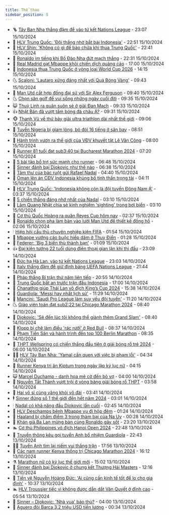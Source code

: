 ```yaml
---
title: Thể thao
sidebar_position: 5
---
```


<!-- vnexpress-the-thao:START -->
- 🪜 [Tây Ban Nha thắng đậm để vào tứ kết Nations League](https://vnexpress.net/tay-ban-nha-thang-dam-de-vao-tu-ket-nations-league-4804604.html) - 23:07 15/10/2024
- 🦩 [HLV Trung Quốc: &#39;Đội thắng nhờ bắt bài Indonesia&#39;](https://vnexpress.net/hlv-trung-quoc-doi-thang-nho-bat-bai-indonesia-4804594.html) - 22:51 15/10/2024
- 🧰 [HLV Shin: &#39;Không có gì để bào chữa khi thua Trung Quốc&#39;](https://vnexpress.net/hlv-shin-khong-co-gi-de-bao-chua-khi-thua-trung-quoc-4804585.html) - 22:41 15/10/2024
- 🤗 [Ronaldo im tiếng khi Bồ Đào Nha đứt mạch thắng](https://vnexpress.net/ronaldo-im-tieng-khi-bo-dao-nha-dut-mach-thang-4804597.html) - 22:31 15/10/2024
- 🥳 [Real Madrid gạt Mbappe khỏi chiến dịch quảng cáo](https://vnexpress.net/real-madrid-gat-mbappe-khoi-chien-dich-quang-cao-4804582.html) - 17:00 15/10/2024
- 🦣 [Indonesia thua Trung Quốc ở vòng loại World Cup 2026](https://vnexpress.net/indonesia-thua-trung-quoc-o-vong-loai-world-cup-2026-4804574.html) - 14:15 15/10/2024
- 🌜 [Scaloni: &#39;Lautaro xứng đáng nhất với Quả Bóng Vàng&#39;](https://vnexpress.net/scaloni-lautaro-xung-dang-nhat-voi-qua-bong-vang-4804419.html) - 09:43 15/10/2024
- 🫶 [Man Utd cắt hợp đồng đại sứ với Sir Alex Ferguson](https://vnexpress.net/man-utd-cat-hop-dong-dai-su-voi-sir-alex-ferguson-4804449.html) - 09:40 15/10/2024
- 🌜 [Chọn sân golf để vui sống những ngày cuối đời](https://vnexpress.net/chon-san-golf-de-vui-song-nhung-ngay-cuoi-doi-4804464.html) - 09:35 15/10/2024
- 😺 [Thuỳ Linh ra quân suôn sẻ ở giải Đan Mạch](https://vnexpress.net/thuy-linh-ra-quan-suon-se-o-giai-dan-mach-4804461.html) - 09:33 15/10/2024
- 👍 [Nhật Bản đã vượt tầm bóng đá châu Á?](https://vnexpress.net/nhat-ban-da-vuot-tam-bong-da-chau-a-4804435.html) - 09:31 15/10/2024
- 🐵 [Thanh Vũ về thứ bảy giải ultra triathlon dài nhất thế giới](https://vnexpress.net/thanh-vu-ve-thu-bay-giai-ultra-triathlon-dai-nhat-the-gioi-4804447.html) - 09:06 15/10/2024
- 💫 [Tuyển Nigeria bị giam lỏng, bỏ đói 16 tiếng ở sân bay](https://vnexpress.net/tuyen-nigeria-bi-giam-long-bo-doi-16-tieng-o-san-bay-4804443.html) - 08:51 15/10/2024
- 🦆 [Hành trình vươn ra thế giới của VĐV khuyết tật Lê Văn Công](https://vnexpress.net/hanh-trinh-vuon-ra-the-gioi-cua-vdv-khuyet-tat-le-van-cong-4804407.html) - 08:00 15/10/2024
- 🙉 [Runner 81 tuổi đạt sub3:40 tại Bucharest Marathon 2024](https://vnexpress.net/runner-81-tuoi-dat-sub3-40-tai-bucharest-marathon-2024-4804369.html) - 07:20 15/10/2024
- 📝 [5 bài tập bổ trợ sức mạnh cho runner](https://vnexpress.net/5-bai-tap-bo-tro-suc-manh-cho-runner-4803948.html) - 06:48 15/10/2024
- 💯 [Sinner đánh bại Djokovic như thế nào](https://vnexpress.net/sinner-danh-bai-djokovic-nhu-the-nao-4804192.html) - 06:38 15/10/2024
- 🌈 [Tâm thư của bác ruột gửi Rafael Nadal](https://vnexpress.net/tam-thu-cua-bac-ruot-gui-rafael-nadal-4804082.html) - 04:40 15/10/2024
- 🦩 [Oman lên án CĐV Indonesia khủng bố tinh thần trọng tài](https://vnexpress.net/oman-len-an-cdv-indonesia-khung-bo-tinh-than-trong-tai-4804291.html) - 04:11 15/10/2024
- 🐲 [HLV Trung Quốc: &#39;Indonesia không còn là đội tuyển Đông Nam Á&#39;](https://vnexpress.net/hlv-trung-quoc-indonesia-khong-con-la-doi-tuyen-dong-nam-a-4804139.html) - 03:37 15/10/2024
- 🌁 [5 chiến thắng đáng nhớ nhất của Nadal](https://vnexpress.net/5-chien-thang-dang-nho-nhat-cua-nadal-4804100.html) - 03:10 15/10/2024
- 💯 [Lâm Quang Nhật chia sẻ kinh nghiệm &#39;sighting&#39; trong bơi biển](https://vnexpress.net/lam-quang-nhat-chia-se-kinh-nghiem-sighting-trong-boi-bien-4804184.html) - 03:10 15/10/2024
- 🌝 [Cơ thủ Quốc Hoàng ra quân Reyes Cup hôm nay](https://vnexpress.net/co-thu-quoc-hoang-ra-quan-reyes-cup-hom-nay-4804187.html) - 02:37 15/10/2024
- 🤖 [Ronaldo chọn pha làm bàn vào lưới Man Utd để thiết kế đồng hồ](https://vnexpress.net/ronaldo-chon-pha-lam-ban-vao-luoi-man-utd-de-thiet-ke-dong-ho-4804129.html) - 02:06 15/10/2024
- 🕯 [Hiệp hội cầu thủ chuyên nghiệp kiện FIFA](https://vnexpress.net/hiep-hoi-cau-thu-chuyen-nghiep-kien-fifa-4804127.html) - 01:54 15/10/2024
- 🧰 [Mbappe vướng cáo buộc hiếp dâm ở Thuỵ Điển](https://vnexpress.net/mbappe-vuong-cao-buoc-hiep-dam-o-thuy-dien-4804147.html) - 01:28 15/10/2024
- 🥳 [Federer: &#39;Big 3 biến thù thành bạn&#39;](https://vnexpress.net/federer-big-3-bien-thu-thanh-ban-4804150.html) - 01:09 15/10/2024
- 👍 [Đại kiện tướng 22 tuổi dùng điện thoại gian lận khi thi đấu](https://vnexpress.net/dai-kien-tuong-22-tuoi-dung-dien-thoai-gian-lan-khi-thi-dau-4804104.html) - 23:09 14/10/2024
- 💪 [Đức hạ Hà Lan, vào tứ kết Nations League](https://vnexpress.net/duc-ha-ha-lan-vao-tu-ket-nations-league-4804123.html) - 23:03 14/10/2024
- 👹 [Italy thắng đậm để giữ đỉnh bảng UEFA Nations League](https://vnexpress.net/italy-thang-dam-de-giu-dinh-bang-uefa-nations-league-4804124.html) - 21:44 14/10/2024
- 🧰 [Pháp thắng Bỉ trận thứ năm liên tiếp](https://vnexpress.net/phap-thang-bi-tran-thu-nam-lien-tiep-4804122.html) - 20:55 14/10/2024
- 🚀 [Trung Quốc bất an trước trận đấu Indonesia](https://vnexpress.net/trung-quoc-bat-an-truoc-tran-dau-indonesia-4804079.html) - 17:00 14/10/2024
- 🎃 [Chanathip giúp Thái Lan vô địch King’s Cup 2024](https://vnexpress.net/chanathip-giup-thai-lan-vo-dich-king-s-cup-2024-4804090.html) - 15:38 14/10/2024
- 🧰 [Guardiola: &#39;Messi hay nhất lịch sử&#39;](https://vnexpress.net/guardiola-messi-hay-nhat-lich-su-4803973.html) - 11:29 14/10/2024
- 👀 [Mancini: &#39;Saudi Pro League làm suy yếu đội tuyển&#39;](https://vnexpress.net/mancini-saudi-pro-league-lam-suy-yeu-doi-tuyen-4804042.html) - 11:20 14/10/2024
- 🌜 [Giáo viên toán đạt sub2:22 tại Chicago Marathon 2024](https://vnexpress.net/giao-vien-toan-dat-sub2-22-tai-chicago-marathon-2024-4803865.html) - 08:40 14/10/2024
- 🫶 [Djokovic: &#39;Sẽ đến lúc tôi không thể giành thêm Grand Slam&#39;](https://vnexpress.net/djokovic-se-den-luc-toi-khong-the-gianh-them-grand-slam-4803967.html) - 08:40 14/10/2024
- 🦄 [Klopp bị chê làm điều &#39;rác rưởi&#39; ở Red Bull](https://vnexpress.net/klopp-bi-che-lam-dieu-rac-ruoi-o-red-bull-4803726.html) - 08:37 14/10/2024
- 🥳 [Phạm Tiến Sản và hành trình đến top 100 Berlin Marathon](https://vnexpress.net/pham-tien-san-va-hanh-trinh-den-top-100-berlin-marathon-4803305.html) - 08:35 14/10/2024
- 🐲 [THPT Wellspring có chiến thắng đầu tiên ở giải bóng rổ trẻ 2024](https://vnexpress.net/thpt-wellspring-co-chien-thang-dau-tien-o-giai-bong-ro-tre-2024-4803757.html) - 06:00 14/10/2024
- 🧑‍🏫 [HLV Tây Ban Nha: &#39;Yamal cần quen với việc bị phạm lỗi&#39;](https://vnexpress.net/hlv-tay-ban-nha-yamal-can-quen-voi-viec-bi-pham-loi-4803790.html) - 04:34 14/10/2024
- 🤔 [Runner Kenya tri ân Kiptum trong ngày lập kỷ lục nữ](https://vnexpress.net/runner-kenya-tri-an-kiptum-trong-ngay-lap-ky-luc-nu-4803827.html) - 04:15 14/10/2024
- 😺 [Marcel Duchamp - danh họa mê cờ đến bỏ vợ](https://vnexpress.net/marcel-duchamp-danh-hoa-me-co-den-bo-vo-4803522.html) - 04:00 14/10/2024
- 💪 [Nguyễn Tất Thành vượt trội ở vòng bảng giải bóng rổ THPT](https://vnexpress.net/nguyen-tat-thanh-vuot-troi-o-vong-bang-giai-bong-ro-thpt-4803781.html) - 03:58 14/10/2024
- 💼 [Hai võ sĩ cùng văng khỏi võ đài](https://vnexpress.net/hai-vo-si-cung-vang-khoi-vo-dai-4803800.html) - 03:41 14/10/2024
- 🕴 [Sinner đứng số 1 thế giới đến hết năm 2024](https://vnexpress.net/sinner-dung-so-1-the-gioi-den-het-nam-2024-4803744.html) - 03:01 14/10/2024
- 🕯 [Nadal có khả năng đấu Djokovic lần cuối](https://vnexpress.net/nadal-co-kha-nang-dau-djokovic-lan-cuoi-4803768.html) - 02:45 14/10/2024
- 📝 [HLV Deschamps bênh Mbappe vụ đi hộp đêm](https://vnexpress.net/hlv-deschamps-benh-mbappe-vu-di-hop-dem-4803737.html) - 01:24 14/10/2024
- 🧐 [Haaland bị chấm điểm 3 trong thảm bại của Na Uy](https://vnexpress.net/haaland-bi-cham-diem-3-trong-tham-bai-cua-na-uy-4803708.html) - 00:28 14/10/2024
- 🙉 [Khán giả Ba Lan mừng bàn cùng Ronaldo gây sốt](https://vnexpress.net/khan-gia-ba-lan-mung-ban-cung-ronaldo-gay-sot-4803707.html) - 23:20 13/10/2024
- 🏊 [Cơ thủ Philippines vô địch Hanoi Open 2024](https://vnexpress.net/co-thu-philippines-vo-dich-hanoi-open-2024-4803702.html) - 22:48 13/10/2024
- 🌊 [Truyền thông kêu gọi tuyển Anh bổ nhiệm Guardiola](https://vnexpress.net/truyen-thong-keu-goi-tuyen-anh-bo-nhiem-guardiola-4803704.html) - 22:43 13/10/2024
- 👨‍🏫 [Tuyển Anh tìm lại niềm vui thắng trận](https://vnexpress.net/tuyen-anh-tim-lai-niem-vui-thang-tran-4803699.html) - 17:56 13/10/2024
- 🥷 [Các nam runner Kenya thống trị Chicago Marathon 2024](https://vnexpress.net/cac-nam-runner-kenya-thong-tri-chicago-marathon-2024-4803692.html) - 16:12 13/10/2024
- ⚗️ [Marathon nữ có kỷ lục thế giới mới](https://vnexpress.net/marathon-nu-co-ky-luc-the-gioi-moi-4803680.html) - 15:02 13/10/2024
- 🌮 [Sinner đánh bại Djokovic ở chung kết Thượng Hải Masters](https://vnexpress.net/sinner-danh-bai-djokovic-o-chung-ket-thuong-hai-masters-4803664.html) - 12:16 13/10/2024
- 🤩 [Tiền vệ Nguyễn Hoàng Đức: &#39;Ai cũng cần kinh tế tốt để lo cho gia đình&#39;](https://vnexpress.net/tien-ve-nguyen-hoang-duc-ai-cung-can-kinh-te-tot-de-lo-cho-gia-dinh-4803645.html) - 10:37 13/10/2024
- 🏊 [HLV Troussier tiếc vì không được dẫn dắt Văn Quyết ở đỉnh cao](https://vnexpress.net/hlv-troussier-tiec-vi-khong-duoc-dan-dat-van-quyet-o-dinh-cao-4803597.html) - 05:54 13/10/2024
- 🐎 [Sinner – Djokovic: &#39;Nhà vua&#39; báo thù?](https://vnexpress.net/sinner-djokovic-nha-vua-bao-thu-4803567.html) - 04:00 13/10/2024
- 💫 [Aguero đòi Barca 3,2 triệu USD tiền lương](https://vnexpress.net/aguero-doi-barca-3-2-trieu-usd-tien-luong-4803427.html) - 00:34 13/10/2024<!-- vnexpress-the-thao:END -->
